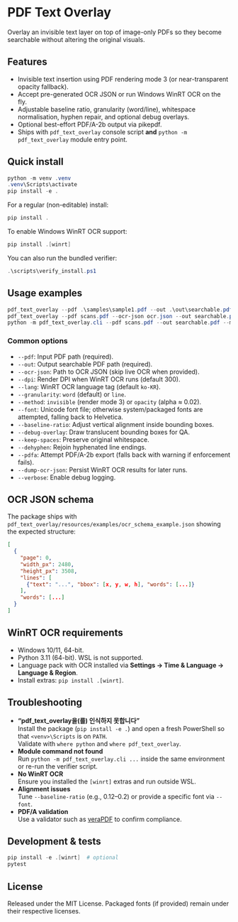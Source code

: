 # PDF Text Overlay

Overlay an invisible text layer on top of image-only PDFs so they become searchable without altering the original visuals.

## Features
- Invisible text insertion using PDF rendering mode 3 (or near-transparent opacity fallback).
- Accept pre-generated OCR JSON or run Windows WinRT OCR on the fly.
- Adjustable baseline ratio, granularity (word/line), whitespace normalisation, hyphen repair, and optional debug overlays.
- Optional best-effort PDF/A-2b output via pikepdf.
- Ships with `pdf_text_overlay` console script **and** `python -m pdf_text_overlay` module entry point.

## Quick install
```powershell
python -m venv .venv
.venv\Scripts\activate
pip install -e .
```

For a regular (non-editable) install:
```powershell
pip install .
```

To enable Windows WinRT OCR support:
```powershell
pip install .[winrt]
```

You can also run the bundled verifier:
```powershell
.\scripts\verify_install.ps1
```

## Usage examples
```powershell
pdf_text_overlay --pdf .\samples\sample1.pdf --out .\out\searchable.pdf --method invisible
pdf_text_overlay --pdf scans.pdf --ocr-json ocr.json --out searchable.pdf --baseline-ratio 0.18 --granularity line
python -m pdf_text_overlay.cli --pdf scans.pdf --out searchable.pdf --method opacity --debug-overlay
```

### Common options
- `--pdf`: Input PDF path (required).
- `--out`: Output searchable PDF path (required).
- `--ocr-json`: Path to OCR JSON (skip live OCR when provided).
- `--dpi`: Render DPI when WinRT OCR runs (default 300).
- `--lang`: WinRT OCR language tag (default `ko-KR`).
- `--granularity`: `word` (default) or `line`.
- `--method`: `invisible` (render mode 3) or `opacity` (alpha ≈ 0.02).
- `--font`: Unicode font file; otherwise system/packaged fonts are attempted, falling back to Helvetica.
- `--baseline-ratio`: Adjust vertical alignment inside bounding boxes.
- `--debug-overlay`: Draw translucent bounding boxes for QA.
- `--keep-spaces`: Preserve original whitespace.
- `--dehyphen`: Rejoin hyphenated line endings.
- `--pdfa`: Attempt PDF/A-2b export (falls back with warning if enforcement fails).
- `--dump-ocr-json`: Persist WinRT OCR results for later runs.
- `--verbose`: Enable debug logging.

## OCR JSON schema
The package ships with `pdf_text_overlay/resources/examples/ocr_schema_example.json` showing the expected structure:
```json
[
  {
    "page": 0,
    "width_px": 2480,
    "height_px": 3508,
    "lines": [
      {"text": "...", "bbox": [x, y, w, h], "words": [...]}
    ],
    "words": [...]
  }
]
```

## WinRT OCR requirements
- Windows 10/11, 64-bit.
- Python 3.11 (64-bit). WSL is not supported.
- Language pack with OCR installed via **Settings → Time & Language → Language & Region**.
- Install extras: `pip install .[winrt]`.

## Troubleshooting
- **“pdf_text_overlay을(를) 인식하지 못합니다”**  
  Install the package (`pip install -e .`) and open a fresh PowerShell so that `<venv>\Scripts` is on `PATH`.  
  Validate with `where python` and `where pdf_text_overlay`.
- **Module command not found**  
  Run `python -m pdf_text_overlay.cli ...` inside the same environment or re-run the verifier script.
- **No WinRT OCR**  
  Ensure you installed the `[winrt]` extras and run outside WSL.
- **Alignment issues**  
  Tune `--baseline-ratio` (e.g., 0.12–0.2) or provide a specific font via `--font`.
- **PDF/A validation**  
  Use a validator such as [veraPDF](https://verapdf.org/) to confirm compliance.

## Development & tests
```powershell
pip install -e .[winrt]  # optional
pytest
```

## License
Released under the MIT License. Packaged fonts (if provided) remain under their respective licenses.

